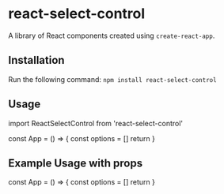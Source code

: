 # react-select-control
A library of React components created using `create-react-app`.
## Installation
Run the following command:
`npm install react-select-control`

## Usage
import ReactSelectControl from 'react-select-control'

const App = () => {
  const options = []
  return <ReactSelectControl options={options} />
}

## Example Usage with props
const App = () => {
  const options = []
  return <ReactSelectControl options={options} isSearchable isMulti />
}